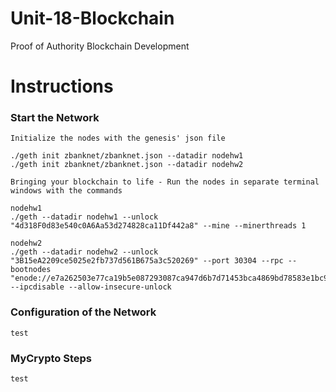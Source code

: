 # Unit-18-Blockchain
Proof of Authority Blockchain Development

# Instructions

### Start the Network
    Initialize the nodes with the genesis' json file

    ./geth init zbanknet/zbanknet.json --datadir nodehw1
    ./geth init zbanknet/zbanknet.json --datadir nodehw2
    
    Bringing your blockchain to life - Run the nodes in separate terminal windows with the commands

    nodehw1
    ./geth --datadir nodehw1 --unlock "4d318F0d83e540c0A6Aa53d274828ca11Df442a8" --mine --minerthreads 1
    
    nodehw2
    ./geth --datadir nodehw2 --unlock "3B15eA2209ce5025e2fb737d561B675a3c520269" --port 30304 --rpc --bootnodes
    "enode://e7a262503e77ca19b5e087293087ca947d6b7d71453bca4869bd78583e1bc913317526424b1072bf590213b7e057849aa981a84099dc67966ea60b42214b88e5@127.0.0.1:30303"
    --ipcdisable --allow-insecure-unlock

    

    
### Configuration of the Network
    test
    
### MyCrypto Steps
    test
